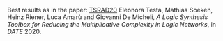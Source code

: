 Best results as in the paper: [TSRAD20](https://msoeken.github.io/papers/2020_date.pdf) Eleonora Testa, Mathias Soeken, Heinz Riener, Luca Amarù and Giovanni De Micheli, *A Logic Synthesis Toolbox for Reducing the
Multiplicative Complexity in Logic Networks*, in *DATE* 2020.
